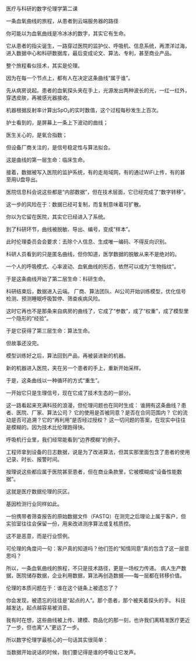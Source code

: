 医疗与科研的数字伦理学第二课

一条血氧曲线的旅程，从患者到云端服务器的路径

你可能以为血氧曲线是冷冰冰的数字，其实它有生命。

它从患者的指尖诞生，一路穿过医院的监护仪、呼吸机、信息系统，再漂洋过海，进入数据中心和科研数据库，最后变成论文、算法、专利，甚至商业产品。

整个旅程看似技术，其实是伦理。

因为在每一个节点上，都有人在决定这条曲线“属于谁”。

先从病房说起。患者的血氧探头夹在手上，光源发出两种波长的光，一红一红外，穿透皮肤，再被感光器接收。

机器根据反射率计算出SpO₂的实时数值，这个过程每秒发生上百次。

护士看到的，是屏幕上一条上下波动的曲线；

医生关心的，是氧合指数；

但设备厂商关注的，是信号稳定性与算法拟合。

这是曲线的第一层生命：临床生命。

接着，数据被写入医院的监护系统，有的走局域网，有的通过WiFi上传，有的甚至用U盘导出。

医院信息科会说这些都是“内部数据”，但在技术层面，它已经完成了“数字转移”。

这一步的风险在于：数据已经可复制，而复制意味着可扩散。

你以为它留在医院，其实它已经进入了系统。

到了科研环节，曲线被脱敏、导出、编号，变成“样本”。

此时伦理委员会会要求：去除个人信息、生成唯一编码、不得反向识别。

科研人员看到的只是匿名曲线，但你知道，医学数据的脱敏从来不是绝对的。

一个人的呼吸模式、心率波动、血氧曲线的形态，依然可以成为“生物指纹”。

于是这条曲线开始了第二层生命：科研生命。

科研结束后，数据进入云端。
厂商、算法团队、AI公司开始训练模型，优化信号检测、预测睡眠呼吸暂停、筛查疾病风险。

这时它再也不是那条来自病房的曲线了，它成了“参数”，成了“权重”，成了模型里一个隐形的“经验”。

于是它获得了第三层生命：算法生命。

但故事还没完。

模型训练好之后，算法回到产品，再被装进新的机器。

新的机器进入医院，夹在另一个患者的手上，重新开始采样。

于是，这条曲线以一种循环的方式“重生”。

一开始它只是生理信号，现在它成了技术生态的一部分。

这一路看起来充满科技的浪漫，但伦理问题也在同时生成：
谁拥有这条曲线？患者、医院、厂家、算法公司？
它的使用是否被同意？是否在合同范围内？
它的流动是否可追溯？它的“再利用”是否经过授权？
这一切问题的答案，在现实中往往是模糊的。因为技术比伦理跑得快。

呼吸机行业里，我们经常能看到“边界模糊”的例子。

工程师拿到设备的日志数据，说是为了改进算法，但其实那里面包含了患者的使用记录、时长、报警时间。

按理说这些都应属于医院甚至患者，但在商业条款里，它被模糊成“设备性能数据”。

这就是医疗数据伦理的灰区。

基因检测行业同样如此。

一份携带者筛查报告的原始数据文件（FASTQ）在测完之后理论上属于客户，但实验室往往会保留一份，用来改进测序算法或复核质控。

这不是恶意，而是行业惯例。

可伦理的角度问一句：客户真的知道吗？他们签的“知情同意”真的包含了这一层意思吗？

所以，一条血氧曲线的旅程，不只是技术路径，更是一场权力传递。
病人生产数据，医院储存数据，企业利用数据，算法再创造数据——每一层都在转移价值。

伦理的本质问题在于：谁在这个链条上被遗忘了？

你会发现，被遗忘的往往是“起点的人”。那个患者，那个被夹着探头的手。
科技越发达，起点越容易被消音。

我有时在想，这些曲线被上传、建模、商品化的那一刻，也许我们离精准医疗更近了一步，但也离“人”更远了一步。

所以数字伦理学最核心的一句话其实很简单：

当数据开始说话的时候，我们要记得是谁的呼吸让它发声。

